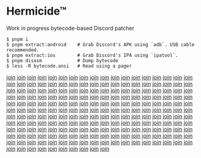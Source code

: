 # Hermicide™

Work in progress bytecode-based Discord patcher

```
$ pnpm i
$ pnpm extract:android    # Grab Discord's APK using `adb`. USB cable recommended.
$ pnpm extract:ios        # Grab Discord's IPA using `ipatool`.
$ pnpm disasm             # Dump bytecode
$ less -R bytecode.ansi   # Read using a pager
```

[join] [join] [join] [join] [join] [join] [join] [join] [join] [join] [join] [join] [join] [join]
[join] [join] [join] [join] [join] [join] [join] [join] [join] [join] [join] [join] [join] [join]
[join] [join] [join] [join] [join] [join] [join] [join] [join] [join] [join] [join] [join] [join]
[join] [join] [join] [join] [join] [join] [join] [join] [join] [join] [join] [join] [join] [join]
[join] [join] [join] [join] [join] [join] [join] [join] [join] [join] [join] [join] [join] [join]
[join] [join] [join] [join] [join] [join] [join] [join] [join] [join] [join] [join] [join] [join]
[join] [join] [join] [join] [join] [join] [join] [join] [join] [join] [join] [join] [join] [join]
[join] [join] [join] [join] [join] [join] [join] [join] [join] [join] [join] [join] [join] [join]
[join] [join] [join] [join] [join] [join] [join] [join] [join] [join] [join] [join] [join] [join]
[join] [join] [join] [join] [join] [join] [join] [join] [join] [join] [join] [join] [join] [join]
[join] [join] [join] [join] [join] [join] [join] [join] [join] [join] [join] [join] [join] [join]
[join] [join] [join] [join] [join] [join] [join] [join] [join] [join] [join] [join] [join] [join]
[join] [join] [join] [join] [join] [join] [join] [join] [join] [join] [join] [join] [join] [join]
[join] [join] [join] [join] [join] [join] [join] [join] [join] [join] [join] [join] [join] [join]
[join] [join] [join] [join] [join] [join] [join] [join] [join] [join] [join] [join]

[join]: https://discord.gg/RzEN4Nedg5
